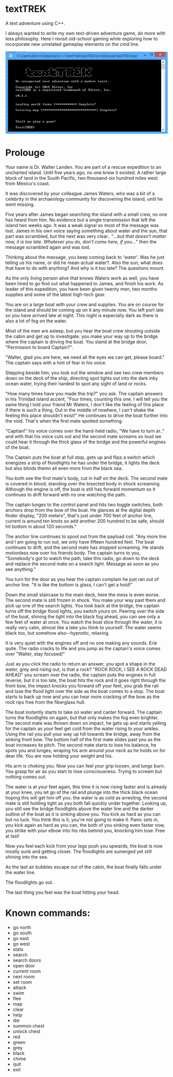 # textTREK
A text adventure using C++.

I always wanted to write my own text-driven adventure game, do more with less philosophy.  Here I revisit old-school gaming while exploring how to incorporate new unrelated gameplay elements on the cmd line.


![alt tag](https://github.com/adestefa/textTREK/blob/master/textTREK.png)


# Prolouge

Your name is Dr. Walter Landen. You are part of a rescue expedition to an uncharted island. Until five years ago, no one knew it existed. A rather large block of land in the South Pacific, two thousand-six hundred miles west from Mexico's coast.

It was discovered by your colleague James Waters, who was a bit of a celebrity in the archaeology community for discovering the island, until he went missing.

Five years after James began searching the island with a small crew, no one has heard from him. No evidence but a single transmission that left the island two weeks ago. It was a weak signal so most of the message was lost. James in his own voice saying something about water and the sun, that part was scrambled, but the next was very clear.. "*...but that doesn't matter now, it is too late. Whatever you do, don't come here, if you...*" then the message scrambled again and was lost.

Thinking about the message, you keep coming back to 'water'. Was he just telling us his name, or did he mean actual water?. Also the sun, what does that have to do with anything? And why is it too late? The questions mount.

As the only living person alive that knows Waters work as well, you have been hired to go find out what happened to James, and finish his work. As leader of this expedition, you have been given twenty men, two months supplies and some of the latest high-tech gear.

You are on a large boat with your crew and supplies. You are on course for the island and should be coming up on it any minute now. You left port late so you have arrived late at night. This night is especially dark as there is also a lot of fog on the water.

Most of the men are asleep, but you hear the boat crew shouting outside the cabin and get up to investigate. you make your way up to the bridge where the captain is driving the boat. You stand at the bridge door, "Permission to board Captain?".

"Walter, glad you are here, we need all the eyes we can get, please board." The captain says with a hint of fear in his voice.

Stepping beside him, you look out the window and see two crew members down on the deck of the ship, directing spot lights out into the dark inky ocean water, trying their hardest to spot any sight of land or rocks. 

"How many times have you made this trip?" you ask. The captain answers in his Trinidad island accent, "Four times, counting this one. I will tell you the same thing I told your friend Mr Waters, I don't like the feeling of this place if there is such a thing. Out in the middle of nowhere, I can't shake the feeling this place shouldn't exist!" He continues to drive the boat further into the void. That's when the first mate spotted something.

"Captian!" his voice comes over the hand-held radio, "We have to turn ar.." and with that his voice cuts out and the second mate screams so loud we could hear it through the thick glass of the bridge and the powerful engines of the boat.

The Captain puts the boat at full stop, gets up and flips a switch which energizes a strip of floodlights he has under the bridge, it lights the deck but also blinds themn all even more from the black sea.

You both see the first mate's body, cut in half on the deck. The second mate is covered in blood, standing over the bisected body in shock screaming. Although the engine is off, the boat is still has forward momentum so it continues to drift forward with no one watching the path.

The captain lunges to the control panel and hits two toggle switches, both anchors drop from the bow of the boat. He glances at the digital depth finder display, "200 meters", that's just under 700 feet of anchor line, current is around ten knots so add another 200 hundred to be safe, should hit bottom in about 120 seconds."

The anchor line continues to spool out from the payload coil. "Any more line and I am going to run out, we only have fifteen hundred feet. The boat continues to drift, and the second mate has stopped screaming. He stands motionless now over his friends body. The captain turns to you, "Somebody's got to watch the path, take this radio, go down to the deck and replace the second mate on a search light. Message as soon as you see anything."

You turn for the door as you hear the captain complain he just ran out of anchor line. "It is like the bottom is glass, I can't get a hold!" 

Down the small staircase to the main deck, here the mess is even worse. The second mate is still frozen in shock. You make your way past them and pick up one of the search lights. You look back at the bridge, the captain turns off the bridge flood lights,  you switch yours on. Peering over the side of the boat, shining the light into the black fog ahead, you can see only a few feet of water at once. You watch the boat slice through the water, it is really very calm, almost like a lake you think to yourself. The water seems black too, but somehow also--hypnotic, relaxing.

It is very quiet with the engines off and no one making any sounds. Erie quite. The radio cracks to life and you jump as the captain's voice comes over "Walter, stay focused!"

Just as you click the radio to return an answer, you spot a shape in the water, grey and rising out, is that a rock? "ROCK ROCK, I SEE A ROCK DEAD AHEAD" you scream over the radio, the captain puts the engines in full reverse, but it is too late, the boat hits the rock and it goes right through the front bow, the impact knocks you forward off your feet, you grab the rail and lose the flood light over the side as the boat comes to a stop. The boat starts to back up now and you can hear more cracking of the bow as the rock rips free from the fiberglass hull.

The boat instantly starts to take on water and canter forward. The captain turns the floodlights on again, but that only makes the fog even brighter. The second mate was thrown down on impact, he gets up and starts yelling for the captain as  your feet get cold from the water rising to your ankles. Using the rail you pull your way up hill towards the bridge, away from the sinking front bow. The bottom half of the first mate slides past you as the boat increases its pitch. The second mate starts to lose his balance, he spots you and lunges, wraping his arm around your neck as he holds on for dear life. You are now holding your weight and his.

His arm is choking you. Now you can feel your grip loosen, and lungs burn. You grasp for air as you start to lose consciousness. Trying to scream but nothing comes out.

The water is at your feet again, this time it is now rising faster and is already at your knee, you let go of the rail and plunge into the thick black ocean hoping this will get him off you. the water is as cold as arresting, the second mate is still holding tight as you both fall quickly under together. Looking up, you still see the bridge floodlights above the water line and the darker outline of the boat as it is sinking above you. You kick as hard as you can but no luck. You think this is it, you're not going to make it. Panic sets in, you kick again as hard as you can, the both of you sinking even faster now, you strike with your elbow into his ribs behind you, knocking him lose. Free at last!

Now you feel each kick from your legs push you upwards, the boat is now mostly sunk and getting closer. The floodlights are sumerged yet still shining into the sea. 

As the last air bubbles escape out of the cabin, the boat finally falls under the water line.

The floodlights go out.

The last thing you feel was the boat hitting your head.



















Known commands:
=============
 - go north
 - go south
 - go east
 - go west
 - stats
 - search
 - search doors
 - open door
 - current room
 - next room
 - set room
 - attack
 - swim
 - flee
 - map
 - clear
 - help
 - die
 - summon chest
 - unlock chest
 - red
 - green
 - grey
 - black
 - chime
 - quit
 - exit

